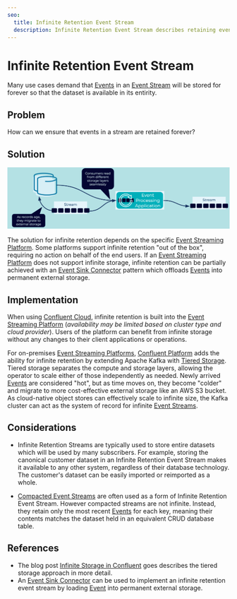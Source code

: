 ```yaml
---
seo:
  title: Infinite Retention Event Stream
  description: Infinite Retention Event Stream describes retaining events indefinitely making the Event Streaming Platform the system of record. 
---
```


# Infinite Retention Event Stream
Many use cases demand that [Events](../event/event.md) in an [Event Stream](../event-stream/event-stream.md) will be stored for forever so that the dataset is available in its entirity.

## Problem
How can we ensure that events in a stream are retained forever?

## Solution
![infinite-retention-event-stream](../img/infinite-stream-strorage.png)

The solution for infinite retention depends on the specific [Event Streaming Platform](../event-stream/event-streaming-platform.md). Some platforms support infinite retention "out of the box", requiring no action on behalf of the end users. If an [Event Streaming Platform](../event-stream/event-streaming-platform.md) does not support infinite storage, infinite retention can be partially achieved with an [Event Sink Connector](../event-sink/event-sink-connector.md) pattern which offloads [Events](../event/event.md) into permanent external storage.

## Implementation
When using [Confluent Cloud](https://www.confluent.io/confluent-cloud/), infinite retention is built into the [Event Streaming Platform](../event-stream/event-streaming-platform.md) (_availability may be limited based on cluster type and cloud provider_). Users of the platform can benefit from infinite storage without any changes to their client applications or operations.

For on-premises [Event Streaming Platforms](../event-stream/event-streaming-platform.md), [Confluent Platform](https://www.confluent.io/product/confluent-platform/) adds the ability for infinite retention by extending Apache Kafka with [Tiered Storage](https://docs.confluent.io/platform/current/kafka/tiered-storage.html). Tiered storage separates the compute and storage layers, allowing the operator to scale either of those independently as needed. Newly arrived [Events](../event/event.md) are considered "hot", but as time moves on, they become "colder" and migrate to more cost-effective external storage like an AWS S3 bucket. As cloud-native object stores can effectively scale to infinite size, the Kafka cluster can act as the system of record for infinite [Event Streams](../event-stream/event-stream.md).

## Considerations
* Infinite Retention Streams are typically used to store entire datasets which will be used by many subscribers. For example, storing the canonical customer dataset in an Infinite Retention Event Stream makes it available to any other system, regardless of their database technology. The customer's dataset can be easily imported or reimported as a whole.

* [Compacted Event Streams](../event-storage/compacted-event-stream.md) are often used as a form of Infinite Retention Event Stream. However compacted streams are not infinite. Instead, they retain only the most recent [Events](../event/event.md) for each key, meaning their contents matches the dataset held in an equivalent CRUD database table. 

## References 
* The blog post [Infinite Storage in Confluent](https://www.confluent.io/blog/infinite-kafka-storage-in-confluent-platform/) goes describes the tiered storage approach in more detail.
* An [Event Sink Connector](../event-sink/event-sink-connector.md) can be used to implement an infinite retention event stream by loading [Event](../event/event.md) into permanent external storage.
